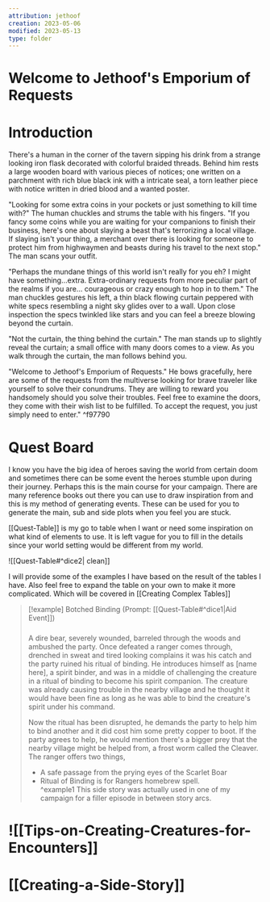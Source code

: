 ```yaml
---
attribution: jethoof
creation: 2023-05-06
modified: 2023-05-13
type: folder
---
```


# Welcome to Jethoof's Emporium of Requests

# Introduction 
There's a human in the corner of the tavern sipping his drink from a strange looking iron flask decorated with colorful braided threads. Behind him rests a large wooden board with various pieces of notices; one written on a parchment with rich blue black ink with a intricate seal, a torn leather piece with notice written in dried blood and a wanted poster. 

"Looking for some extra coins in your pockets or just something to kill time with?" The human chuckles and strums the table with his fingers. "If you fancy some coins while you are waiting for your companions to finish their business, here's one about slaying a beast that's terrorizing a local village. If slaying isn't your thing, a merchant over there is looking for someone to protect him from highwaymen and beasts during his travel to the next stop." The man scans your outfit.

"Perhaps the mundane things of this world isn't really for you eh? I might have something...extra. Extra-ordinary requests from more peculiar part of the realms if you are... courageous or crazy enough to hop in to them." The man chuckles gestures his left, a thin black flowing curtain peppered with white specs resembling a night sky glides over to a wall. Upon close inspection the specs twinkled like stars and you can feel a breeze blowing beyond the curtain. 

"Not the curtain, the thing behind the curtain." The man stands up to slightly reveal the curtain; a small office with many doors comes to a view. As you walk through the curtain, the man follows behind you. 

"Welcome to Jethoof's Emporium of Requests." He bows gracefully, here are some of the requests from the multiverse looking for brave traveler like yourself to solve their conundrums. They are willing to reward you handsomely should you solve their troubles.  Feel free to examine the doors, they come with their wish list to be fulfilled. To accept the request, you just simply need to enter." ^f97790

# Quest Board
I know you have the big idea of heroes saving the world from certain doom and sometimes there can be some event the heroes stumble upon during their journey. Perhaps this is the main course for your campaign.  There are many reference books out there you can use to draw inspiration from and this is my method of generating events. These can be used for you to generate the main, sub and side plots when you feel you are stuck. 

[[Quest-Table]] is my go to table when I want or need some inspiration on what kind of elements to use. It is left vague for you to fill in the details since your world setting would be different from my world.

![[Quest-Table#^dice2| clean]]

I will provide some of the examples I have based on the result of the tables I have. Also feel free to expand the table on your own to make it more complicated. Which will be covered in [[Creating Complex Tables]]

> [!example] Botched Binding (Prompt: [[Quest-Table#^dice1|Aid Event]])
> ### 
> A dire bear, severely wounded, barreled through the woods and ambushed the party. Once defeated a ranger comes through, drenched in sweat and tired looking complains it was his catch and the party ruined his ritual of binding. He introduces himself as [name here], a spirit binder, and was in a middle of challenging the creature in a ritual of binding to become his spirit companion. The creature was already causing trouble in the nearby village and he thought it would have been fine as long as he was able to bind the creature's spirit under his command. 
> 
> Now the ritual has been disrupted, he demands the party to help him to bind another and it did cost him some pretty copper to boot. If the party agrees to help, he would mention there's a bigger prey that the nearby village might be helped from, a frost worm called the Cleaver. The ranger offers two things, 
> - A safe passage from the prying eyes of the Scarlet Boar 
> - Ritual of Binding is for Rangers homebrew spell.  
^example1
This side story was actually used in one of my campaign for a filler episode in between story arcs. 

# ![[Tips-on-Creating-Creatures-for-Encounters]]

# [[Creating-a-Side-Story]]